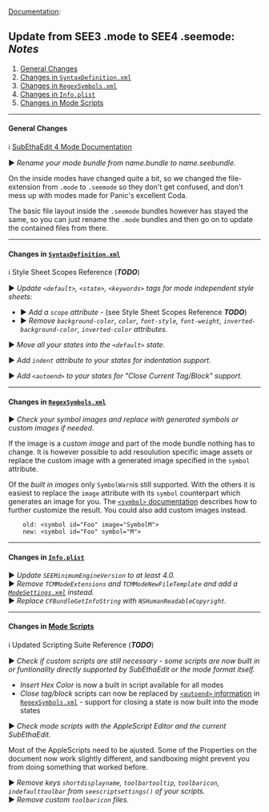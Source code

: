[Documentation][Docu]:
## Update from SEE3 .mode to SEE4 .seemode: _Notes_

1. [General Changes](#General)
2. [Changes in `SyntaxDefinition.xml`](#SyntaxDefinition)
3. [Changes in `RegexSymbols.xml`](#RegexSymbols)
4. [Changes in `Info.plist`](#InfoPlist)
5. [Changes in Mode Scripts](#ModeScripts)

---
#### <a name="General"></a>General Changes
ℹ️ [SubEthaEdit 4 Mode Documentation][ExampleMode]

▶️ _Rename your mode bundle from name.bundle to name.seebundle._

On the inside modes have changed quite a bit, so we changed the file-extension from `.mode` to `.seemode` so they don't get confused, and don't mess up with modes made for Panic's excellent Coda.

The basic file layout inside the `.seemode` bundles however has stayed the same, so you can just rename the `.mode` bundles and then go on to update the contained files from there.


---
#### <a name="SyntaxDefinition"></a>Changes in [`SyntaxDefinition.xml`][SyntaxDefinition_xml]  
ℹ️ Style Sheet Scopes Reference (_**TODO**_)   

▶️ _Update `<default>`, `<state>`, `<keywords>` tags for  mode independent style sheets:_  

* ▶️ _Add a `scope` attribute_ - (see Style Sheet Scopes Reference _**TODO**_)
* ▶️ _Remove `background-color`, `color`, `font-style`, `font-weight`, `inverted-background-color`, `inverted-color` attributes._  

▶️ _Move all your states into the `<default>` state._  

▶️ _Add `indent` attribute to your states for indentation  support._  

▶️ _Add `<autoend>` to your states for "Close Current Tag/Block" support._


---
#### <a name="RegexSymbols"></a>Changes in [`RegexSymbols.xml`][RegexSymbols_xml]

▶️ _Check your symbol images and replace with generated symbols or custom images if needed._

If the image is a _custom image_ and part of the mode bundle nothing has to change. It is however possible to add resoulution specific image assets or replace the custom image with a generated image specified in the `symbol` attribute. 

Of the _built in images_ only `SymbolWarn`is still supported. With the others it is easiest to replace the `image` attribute with its `symbol` counterpart which generates an image for you. The [`<symbol>` documentation][RegexSymbols_xml_tag_symbol] describes how to further customize the result. You could also add custom images instead. 
			
		old: <symbol id="Foo" image="SymbolM">
		new: <symbol id="Foo" symbol="M">


---
#### <a name="InfoPlist"></a>Changes in [`Info.plist`][Info_plist]

▶️ _Update `SEEMinimumEngineVersion` to at least 4.0._  
▶️ _Remove `TCMModeExtensions` and `TCMModeNewFileTemplate` and add a [`ModeSettings.xml`][ModeSettings_xml] instead._  
▶️ _Replace `CFBundleGetInfoString` with `NSHumanReadableCopyright`._


---
#### <a name="ModeScripts"></a>Changes in [Mode Scripts][ModeScripts_Docu]  
ℹ️ Updated Scripting Suite Reference (_**TODO**_)

▶️ _Check if custom scripts are still necessary - some scripts are now built in or funtionality directly supported by SubEthaEdit or the mode format itself._

* _Insert Hex Color_ is now a built in script available for all modes
* _Close tag/block_ scripts can now be replaced by [`<autoend>` information][RegexSymbols_xml_tag_symbol] in [`RegexSymbols.xml`][RegexSymbols_xml] - support for closing a state is now built into the mode states

▶️ _Check mode scripts with the AppleScript Editor and the current SubEthaEdit._ 

Most of the AppleScripts need to be ajusted. Some of the Properties on the document now work slightly different, and sandboxing might prevent you from doing something that worked before.

▶️ _Remove keys `shortdisplayname`, `toolbartooltip`, `toolbaricon`, `indefaulttoolbar` from `seescriptsettings()` of your scripts._  
▶️ _Remove custom `toolbaricon` files._



<!-- Referenced Files -->
[Info_plist]: ExampleMode/Documentation/Info_plist.md "Info.plist Documentation"
[ModeScripts_Docu]: ExampleMode/Documentation/ModeScripts.md "ModeScripts Documentation"
[ModeSettings_xml]: ExampleMode/Documentation/ModeSettings_xml.md "ModeSettings Documentation"
[RegexSymbols_xml]: ExampleMode/Documentation/RegexSymbols_xml.md "RegexSymbols Documentation"
[SyntaxDefinition_xml]: ExampleMode/Documentation/SyntaxDefinition_xml.md "SyntaxDefinition Documentation"


<!-- Referenced Files -->
[RegexSymbols_xml_tag_symbol]: ExampleMode/Documentation/RegexSymbols_xml.md#tag_symbol "RegexSymbols - Documentation for <symbol>"

<!-- Referenced Paths -->
[Docu]: . "SubEthaEdit 4 Mode Documentation"
[ExampleMode]: ExampleMode "SubEthaEdit 4 Mode Documentation"
